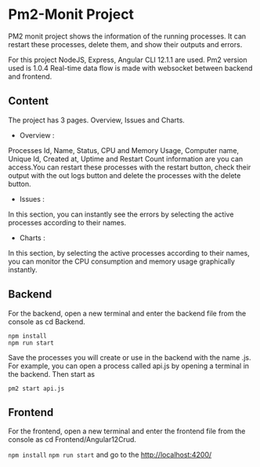 # Pm2-Monit Project


PM2 monit project shows the information of the running processes. It can restart these processes, delete them, and show their outputs and errors.

For this project NodeJS, Express, Angular CLI 12.1.1 are used. Pm2 version used is 1.0.4
Real-time data flow is made with websocket between backend and frontend.

## Content
The project has 3 pages. Overview, Issues and Charts.
* Overview :

Processes Id, Name, Status, CPU and Memory Usage, Computer name, Unique Id, Created at, Uptime and Restart Count 
information are you can access.You can restart these processes with the restart button, check their output with the out logs button and 
delete the processes with the delete button.

* Issues : 

In this section, you can instantly see the errors by selecting the active processes according to their names.

* Charts :

In this section, by selecting the active processes according to their names, you can monitor the CPU consumption and memory usage graphically instantly.

## Backend
For the backend, open a new terminal and enter the backend file from the console as cd Backend.

`npm install`  
`npm run start`  

Save the processes you will create or use in the backend with the name .js. For example, you can open a process called api.js by opening a terminal in the backend. Then start as

`pm2 start api.js` 

## Frontend
For the frontend, open a new terminal and enter the frontend file from the console as cd Frontend/Angular12Crud.

`npm install` 
`npm run start` and go to the [http://localhost:4200/](http://localhost:4200/) 
